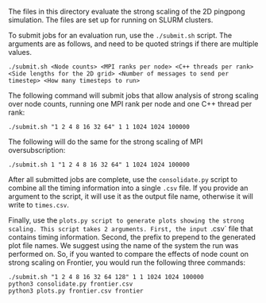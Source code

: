 The files in this directory evaluate the strong scaling of the 2D pingpong simulation. The files are set up for running on SLURM clusters.

To submit jobs for an evaluation run, use the `./submit.sh` script. The arguments are as follows, and need to be quoted strings if there are multiple values.

```
./submit.sh <Node counts> <MPI ranks per node> <C++ threads per rank> <Side lengths for the 2D grid> <Number of messages to send per timestep> <How many timesteps to run>
```

The following command will submit jobs that allow analysis of strong scaling over node counts, running one MPI rank per node and one C++ thread per rank:
```
./submit.sh "1 2 4 8 16 32 64" 1 1 1024 1024 100000
```

The following will do the same for the strong scaling of MPI oversubscription:
```
./submit.sh 1 "1 2 4 8 16 32 64" 1 1024 1024 100000
```

After all submitted jobs are complete, use the `consolidate.py` script to combine all the timing information into a single `.csv` file. If you provide an argument to the script, it will use it as the output file name, otherwise it will write to `times.csv`.

Finally, use the `plots.py script to generate plots showing the strong scaling. This script takes 2 arguments. First, the input `.csv` file that contains timing information. Second, the prefix to prepend to the generated plot file names. We suggest using the name of the system the run was performed on. So, if you wanted to compare the effects of node count on strong scaling on Frontier, you would run the following three commands:
```
./submit.sh "1 2 4 8 16 32 64 128" 1 1 1024 1024 100000
python3 consolidate.py frontier.csv
python3 plots.py frontier.csv frontier
```
